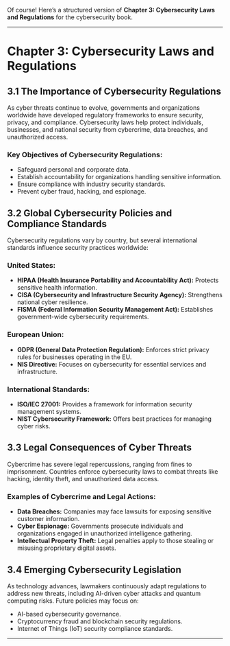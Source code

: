 Of course! Here’s a structured version of **Chapter 3: Cybersecurity Laws and Regulations** for the cybersecurity book.

---

# **Chapter 3: Cybersecurity Laws and Regulations**  

## **3.1 The Importance of Cybersecurity Regulations**  
As cyber threats continue to evolve, governments and organizations worldwide have developed regulatory frameworks to ensure security, privacy, and compliance. Cybersecurity laws help protect individuals, businesses, and national security from cybercrime, data breaches, and unauthorized access.  

### **Key Objectives of Cybersecurity Regulations:**  
- Safeguard personal and corporate data.  
- Establish accountability for organizations handling sensitive information.  
- Ensure compliance with industry security standards.  
- Prevent cyber fraud, hacking, and espionage.  

## **3.2 Global Cybersecurity Policies and Compliance Standards**  
Cybersecurity regulations vary by country, but several international standards influence security practices worldwide:  

### **United States:**  
- **HIPAA (Health Insurance Portability and Accountability Act):** Protects sensitive health information.  
- **CISA (Cybersecurity and Infrastructure Security Agency):** Strengthens national cyber resilience.  
- **FISMA (Federal Information Security Management Act):** Establishes government-wide cybersecurity requirements.  

### **European Union:**  
- **GDPR (General Data Protection Regulation):** Enforces strict privacy rules for businesses operating in the EU.  
- **NIS Directive:** Focuses on cybersecurity for essential services and infrastructure.  

### **International Standards:**  
- **ISO/IEC 27001:** Provides a framework for information security management systems.  
- **NIST Cybersecurity Framework:** Offers best practices for managing cyber risks.  

## **3.3 Legal Consequences of Cyber Threats**  
Cybercrime has severe legal repercussions, ranging from fines to imprisonment. Countries enforce cybersecurity laws to combat threats like hacking, identity theft, and unauthorized data access.  

### **Examples of Cybercrime and Legal Actions:**  
- **Data Breaches:** Companies may face lawsuits for exposing sensitive customer information.  
- **Cyber Espionage:** Governments prosecute individuals and organizations engaged in unauthorized intelligence gathering.  
- **Intellectual Property Theft:** Legal penalties apply to those stealing or misusing proprietary digital assets.  

## **3.4 Emerging Cybersecurity Legislation**  
As technology advances, lawmakers continuously adapt regulations to address new threats, including AI-driven cyber attacks and quantum computing risks. Future policies may focus on:  

- AI-based cybersecurity governance.  
- Cryptocurrency fraud and blockchain security regulations.  
- Internet of Things (IoT) security compliance standards.  

---
